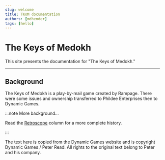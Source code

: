 ```yaml
---
slug: welcome
title: TKoM documentation
authors: [mdhender]
tags: [hello]
---
```


# The Keys of Medokh

This site presents the documentation for "The Keys of Medokh."

---

## Background

The Keys of Medokh is a play-by-mail game created by Rampage.
There were some issues and ownership transferred to Phildee Enterprises then to Dynamic Games.

:::note More background...

Read the [Retroscope](http://playbymail.net/Flagship/BackIssues/issue95.pdf) column for a more complete history.

:::

The text here is copied from the Dynamic Games website and is copyright Dynamic Games / Peter Read.
All rights to the original text belong to Peter and his company.
